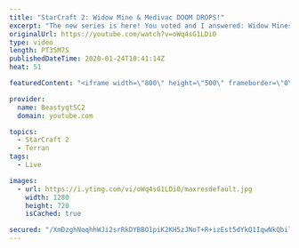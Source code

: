 ```yaml
---
title: "StarCraft 2: Widow Mine & Medivac DOOM DROPS!"
excerpt: "The new series is here! You voted and I answered: Widow Mines & Ravens to Grandmaster has arrived!  #WidowMineRaven #Beastyqt #StarCraft2 #SC2  Feel free to let me know if you have any suggestions for future videos. I hope you guys enjoy this one!  Check out my stream on Twitch if you enjoy my YouTube"
originalUrl: https://youtube.com/watch?v=oWq4sG1LDi0
type: video
length: PT35M7S
publishedDateTime: 2020-01-24T10:41:14Z
heat: 51

featuredContent: "<iframe width=\"800\" height=\"500\" frameborder=\"0\" src=\"https://www.youtube.com/embed/oWq4sG1LDi0\" allow=\"accelerometer; autoplay; encrypted-media; gyroscope; picture-in-picture\" allowfullscreen></iframe>"

provider:
  name: BeastyqtSC2
  domain: youtube.com

topics:
  - StarCraft 2
  - Terran
tags:
  - Live

images:
  - url: https://i.ytimg.com/vi/oWq4sG1LDi0/maxresdefault.jpg
    width: 1280
    height: 720
    isCached: true

secured: "/XmDzghNoqhhWJi2srRkDYBBO1piK2KH5zJNoT+R+izEst5dYkQ1IqwNkQbilZRm7rLe8rAX8pB0nljOc3OPnXpg/CAEnoJytWv/jQFwCx8Lrp40NMZOq027LccNg17gbbWnBe+FAyogAKe1x7yb2ruq1U/MluSljAvsjFMrA8FVhBybkiRb5D0qzaeBNRxJfMvEfZR+b12IxvAP0NLQD61ltJRDIlSYqGU2IwlSFnQ1G/VG+bhGnGq2eNmgIbq73Xz0wcjUbwsIDcmHgdB2NXUTqXeVaA5dKDpBt/eDTnejIgAZGklc4jhH9+18SDjLKKXlT+BYPlwAr8MRRyMyjy3w4pm6kqjANVAZPFUFBUZC46aQfSr0OYTrtzwVYF4Nf74g5pKXlOkW5kV3/hOTKeyHSkFyLgXFZJiJd2joqys=;Q6AGeSm7MynHp1B0/x4PDA=="
---
```


